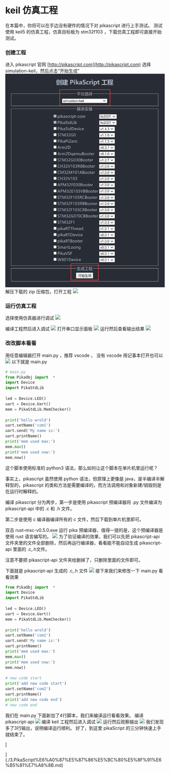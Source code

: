 # keil 仿真工程

在本篇中，你将可以在手边没有硬件的情况下对 pikascript 进行上手测试。
测试使用 keil5 的仿真工程，仿真目标板为 stm32f103 ，下载仿真工程即可直接开始测试。
### 创建工程
进入 pikascript 官网 [http://pikascript.com](http://pikascript.com)
选择 simulation-keil，然后点击“开始生成”
![image.png](assets/1644128841425-378e4391-426d-4dc3-bb2d-934e8facd22e.png)
解压下载的 zip 压缩包，打开工程
![](https://user-images.githubusercontent.com/88232613/130745821-864038df-d8b0-41d2-97e8-199815d0d57d.png#crop=0&crop=0&crop=1&crop=1&id=bvV6n&originHeight=873&originWidth=920&originalType=binary&ratio=1&rotation=0&showTitle=false&status=done&style=none&title=)


### 运行仿真工程
选择使用仿真器进行调试
![](https://user-images.githubusercontent.com/88232613/130747706-b912e09f-3f68-495a-a69f-f8f7500b1e4e.png#crop=0&crop=0&crop=1&crop=1&id=uluci&originHeight=490&originWidth=1446&originalType=binary&ratio=1&rotation=0&showTitle=false&status=done&style=none&title=)


编译工程然后进入调试
![](https://user-images.githubusercontent.com/88232613/130747350-70ffa319-f04d-4f26-a75b-61864a19b8d8.png#crop=0&crop=0&crop=1&crop=1&id=wl3IA&originHeight=317&originWidth=1448&originalType=binary&ratio=1&rotation=0&showTitle=false&status=done&style=none&title=)
打开串口显示面板
![](https://user-images.githubusercontent.com/88232613/130747952-42073ba1-c4c4-4acb-9495-766cd5731374.png#crop=0&crop=0&crop=1&crop=1&id=BSGKN&originHeight=950&originWidth=1450&originalType=binary&ratio=1&rotation=0&showTitle=false&status=done&style=none&title=)
运行然后查看输出结果
![](https://user-images.githubusercontent.com/88232613/130748221-53fff9f6-6427-417d-b95a-3fa52a57eeaf.png#crop=0&crop=0&crop=1&crop=1&id=WWfzW&originHeight=975&originWidth=1461&originalType=binary&ratio=1&rotation=0&showTitle=false&status=done&style=none&title=)
### 改改脚本看看
用任意编辑器打开 main.py ，推荐 vscode ， 没有 vscode 用记事本打开也可以
![](https://user-images.githubusercontent.com/88232613/130748847-477facfb-e16e-4e0e-8876-d66efd0ae48c.png#crop=0&crop=0&crop=1&crop=1&id=q7ZRQ&originHeight=845&originWidth=834&originalType=binary&ratio=1&rotation=0&showTitle=false&status=done&style=none&title=)
以下就是 main.py
```python
# main.py
from PikaObj import  *
import Device
import PikaStdLib 

led = Device.LED()
uart = Device.Uart()
mem = PikaStdLib.MemChecker()

print('hello wrold')
uart.setName('com1')
uart.send('My name is:')
uart.printName()
print('mem used max:')
mem.max()
print('mem used now:')
mem.now()
```
这个脚本使用标准的 python3 语法，那么如何让这个脚本在单片机里运行呢？
​

事实上，pikascript 虽然使用 python 语法，但原理上更像是 java，是半编译半解释型的，pikascript 的类和方法是需要编译的，而方法调用和对象新建/销毁则是在运行时解释的。
​

编译 pikascript 分为两步，第一步是使用 pikascript 预编译器将 .py 文件编译为 pikascript-api 中的 .c 和 .h 文件。


第二步是使用 c 编译器编译所有的 c 文件，然后下载到单片机里即可。


双击 rust-msc-v0.5.0.exe 运行 pika 预编译器，值得一提的是，这个预编译器是使用 rust 语言编写的。
![](https://user-images.githubusercontent.com/88232613/130749341-d12b7985-3685-419c-b9b8-8a09ae6f73d3.png#crop=0&crop=0&crop=1&crop=1&id=OF9No&originHeight=349&originWidth=835&originalType=binary&ratio=1&rotation=0&showTitle=false&status=done&style=none&title=)
为了验证编译的效果，我们可以先把 pikascript-api 文件夹里的文件全部删除，然后再运行编译器，看看能不能自动生成 pikascript-api 里面的 .c,.h文件。


注意不要把 pikascript-api 文件夹给删掉了，只删除里面的文件即可。


下面就是 pikascript-api 生成的 .c,.h 文件
![](https://user-images.githubusercontent.com/88232613/130750476-eaffce03-caeb-40b3-9841-550034fa191a.png#crop=0&crop=0&crop=1&crop=1&id=dMnmQ&originHeight=666&originWidth=793&originalType=binary&ratio=1&rotation=0&showTitle=false&status=done&style=none&title=)
接下来我们来修改一下 main.py 看看效果
```python
from PikaObj import  *
import Device
import PikaStdLib 

led = Device.LED()
uart = Device.Uart()
mem = PikaStdLib.MemChecker()

print('hello wrold')
uart.setName('com1')
uart.send('My name is:')
uart.printName()
print('mem used max:')
mem.max()
print('mem used now:')
mem.now()

# new code start
print('add new code start')
uart.setName('com2')
uart.printName()
print('add new code end')
# new code end
```
我们在 main.py 下面新加了4行脚本，我们来编译运行看看效果。
编译 pikascript-api
![](https://user-images.githubusercontent.com/88232613/130751195-40944d60-7d56-48a9-9f47-cab87d77d5a8.png#crop=0&crop=0&crop=1&crop=1&id=lKWmk&originHeight=386&originWidth=812&originalType=binary&ratio=1&rotation=0&showTitle=false&status=done&style=none&title=)
编译 keil 工程然后进入调试
![](https://user-images.githubusercontent.com/88232613/130751539-aa0bdb82-750f-4f98-8f6f-02d653dda64a.png#crop=0&crop=0&crop=1&crop=1&id=LkL2a&originHeight=261&originWidth=1463&originalType=binary&ratio=1&rotation=0&showTitle=false&status=done&style=none&title=)
运行然后观察输出
![](https://user-images.githubusercontent.com/88232613/130751653-cad627c2-367c-45a6-8c5f-686c7514df3c.png#crop=0&crop=0&crop=1&crop=1&id=Y2gPs&originHeight=944&originWidth=1465&originalType=binary&ratio=1&rotation=0&showTitle=false&status=done&style=none&title=)
我们发现多了3行输出，说明编译运行顺利。
好了，到这里 pikaScript 的三分钟快速上手就结束了。


[

](./3.PikaScript%E6%A0%87%E5%87%86%E5%BC%80%E5%8F%91%E6%B5%81%E7%A8%8B.md)
